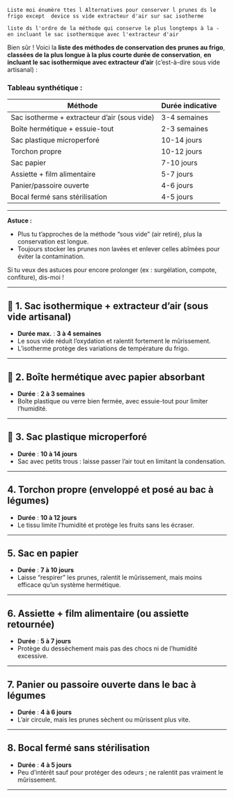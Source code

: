```
Liste moi énumère ttes l Alternatives pour conserver l prunes ds le frigo except  device ss vide extracteur d'air sur sac isotherme

liste ds l'ordre de la méthode qui conserve le plus longtemps à la - en incluant le sac isothermique avec l'extracteur d'air 
```

Bien sûr ! Voici la **liste des méthodes de conservation des prunes au frigo**, **classées de la plus longue à la plus courte durée de conservation**, **en incluant le sac isothermique avec extracteur d’air** (c’est-à-dire sous vide artisanal) :

### **Tableau synthétique** :

| Méthode                                      | Durée indicative |
| -------------------------------------------- | ---------------- |
| Sac isotherme + extracteur d’air (sous vide) | 3-4 semaines     |
| Boîte hermétique + essuie-tout               | 2-3 semaines     |
| Sac plastique microperforé                   | 10-14 jours      |
| Torchon propre                               | 10-12 jours      |
| Sac papier                                   | 7-10 jours       |
| Assiette + film alimentaire                  | 5-7 jours        |
| Panier/passoire ouverte                      | 4-6 jours        |
| Bocal fermé sans stérilisation               | 4-5 jours        |

------

**Astuce :**

- Plus tu t’approches de la méthode “sous vide” (air retiré), plus la conservation est longue.
- Toujours stocker les prunes non lavées et enlever celles abîmées pour éviter la contamination.

Si tu veux des astuces pour encore prolonger (ex : surgélation, compote, confiture), dis-moi !

------

## 🥇 1. **Sac isothermique + extracteur d’air (sous vide artisanal)**

- **Durée max.** : **3 à 4 semaines**
- Le sous vide réduit l’oxydation et ralentit fortement le mûrissement.
- L’isotherme protège des variations de température du frigo.

------

## 🥈 2. **Boîte hermétique avec papier absorbant**

- **Durée** : **2 à 3 semaines**
- Boîte plastique ou verre bien fermée, avec essuie-tout pour limiter l’humidité.

------

## 🥉 3. **Sac plastique microperforé**

- **Durée** : **10 à 14 jours**
- Sac avec petits trous : laisse passer l’air tout en limitant la condensation.

------

## 4. **Torchon propre (enveloppé et posé au bac à légumes)**

- **Durée** : **10 à 12 jours**
- Le tissu limite l’humidité et protège les fruits sans les écraser.

------

## 5. **Sac en papier**

- **Durée** : **7 à 10 jours**
- Laisse “respirer” les prunes, ralentit le mûrissement, mais moins efficace qu’un système hermétique.

------

## 6. **Assiette + film alimentaire (ou assiette retournée)**

- **Durée** : **5 à 7 jours**
- Protège du dessèchement mais pas des chocs ni de l’humidité excessive.

------

## 7. **Panier ou passoire ouverte dans le bac à légumes**

- **Durée** : **4 à 6 jours**
- L’air circule, mais les prunes sèchent ou mûrissent plus vite.

------

## 8. **Bocal fermé sans stérilisation**

- **Durée** : **4 à 5 jours**
- Peu d’intérêt sauf pour protéger des odeurs ; ne ralentit pas vraiment le mûrissement.

------

